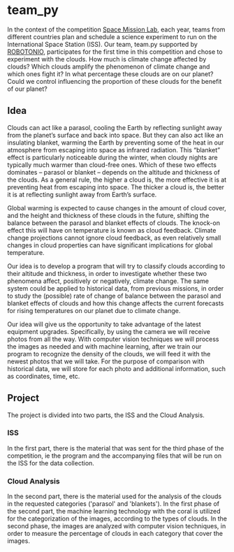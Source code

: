 # team_py
Ιn the context of the competition [Space Mission Lab](https://astro-pi.org/mission-space-lab/), each year, teams from different countries plan and schedule a science experiment to run on the International Space Station (ISS). Our team, team.py supported by [ROBOTONIO](https://www.robotonio.gr/), participates for the first time in this competition and chose to experiment with the clouds. How much is climate change affected by clouds? Which clouds amplify the phenomenon of climate change and which ones fight it? In what percentage these clouds are on our planet? Could we control influencing the proportion of these clouds for the benefit of our planet?

## Idea
Clouds can act like a parasol, cooling the Earth by reflecting sunlight away from the planet’s surface and back into space. But they can also act like an insulating blanket, warming the Earth by preventing some of the heat in our atmosphere from escaping into space as infrared radiation. This “blanket” effect is particularly noticeable during the winter, when cloudy nights are typically much warmer than cloud-free ones. Which of these two effects dominates – parasol or blanket – depends on the altitude and thickness of the clouds. As a general rule, the higher a cloud is, the more effective it is at preventing heat from escaping into space. The thicker a cloud is, the better it is at reflecting sunlight away from Earth’s surface.

Global warming is expected to cause changes in the amount of cloud cover, and the height and thickness of these clouds in the future, shifting the balance between the parasol and blanket effects of clouds. The knock-on effect this will have on temperature is known as cloud feedback. Climate change projections cannot ignore cloud feedback, as even relatively small changes in cloud properties can have significant implications for global temperature.

Our idea is to develop a program that will try to classify clouds according to their altitude and thickness, in order to investigate whether these two phenomena affect, positively or negatively, climate change. The same system could be applied to historical data, from previous missions, in order to study the (possible) rate of change of balance between the parasol and blanket effects of clouds and how this change affects the current forecasts for rising temperatures on our planet due to climate change.

Our idea will give us the opportunity to take advantage of the latest equipment upgrades. Specifically, by using the camera we will receive photos from all the way. With computer vision techniques we will process the images as needed and with machine learning, after we train our program to recognize the density of the clouds, we will feed it with the newest photos that we will take. For the purpose of comparison with historical data, we will store for each photo and additional information, such as coordinates, time, etc.

## Project
The project is divided into two parts, the ISS and the Cloud Analysis.

### ISS
In the first part, there is the material that was sent for the third phase of the competition, ie the program and the accompanying files that will be run on the ISS for the data collection.

### Cloud Analysis
In the second part, there is the material used for the analysis of the clouds in the requested categories ('parasol' and 'blankets'). In the first phase of the second part, the machine learning technology with the coral is utilized for the categorization of the images, according to the types of clouds. In the second phase, the images are analyzed with computer vision techniques, in order to measure the percentage of clouds in each category that cover the images.
